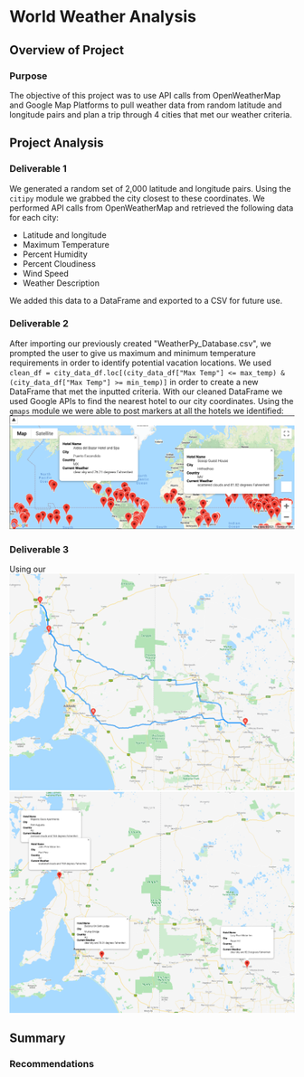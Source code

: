 # World Weather Analysis

## Overview of Project

### Purpose

The objective of this project was to use API calls from OpenWeatherMap and Google Map Platforms to pull weather data from random latitude and longitude pairs and plan a trip through 4 cities that met our weather criteria.

## Project Analysis

### Deliverable 1

We generated a random set of 2,000 latitude and longitude pairs. Using the `citipy` module we grabbed the city closest to these coordinates. We performed API calls from OpenWeatherMap and retrieved the following data for each city:
- Latitude and longitude
- Maximum Temperature
- Percent Humidity
- Percent Cloudiness
- Wind Speed
- Weather Description

We added this data to a DataFrame and exported to a CSV for future use.

### Deliverable 2

After importing our previously created "WeatherPy_Database.csv", we prompted the user to give us maximum and minimum temperature requirements in order to identify potential vacation locations. We used 
`clean_df = city_data_df.loc[(city_data_df["Max Temp"] <= max_temp) & (city_data_df["Max Temp"] >= min_temp)]` in order to create a new DataFrame that met the inputted criteria. With our cleaned DataFrame we used Google APIs to find the nearest hotel to our city coordinates. Using the `gmaps` module we were able to post markers at all the hotels we identified:
<img src='Vacation_Search/WeatherPy_vacation_map.png'>

### Deliverable 3

Using our 
<img src='Vacation_Itinerary/WeatherPy_travel_map.png'>
<img src='Vacation_Itinerary/WeatherPy_travel_map_markers.png'>
## Summary

### Recommendations